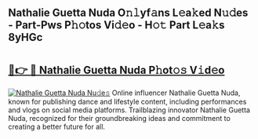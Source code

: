 ## Nathalie Guetta Nuda O𝚗𝚕yf𝚊ns L𝚎a𝚔ed N𝚞𝚍es - Part-Pws P𝚑𝚘tos Vi𝚍𝚎o - H𝚘𝚝 Part L𝚎a𝚔s 8yHGc

# <h2><a href="http://kfciil.oniu.top/?m=Nathalie+Guetta+Nuda">🔗👉 🔴 Nathalie Guetta Nuda P𝚑ot𝚘𝚜 V𝚒d𝚎o</a></h2>

[![Nathalie Guetta Nuda Nu𝚍e𝚜](https://i.imgur.com/0qMVB7G.gif)](http://kfciil.oniu.top/?m=Nathalie+Guetta+Nuda)
Online influencer Nathalie Guetta Nuda, known for publishing dance and lifestyle content, including performances and vlogs on social media platforms. Trailblazing innovator Nathalie Guetta Nuda, recognized for their groundbreaking ideas and commitment to creating a better future for all.  
